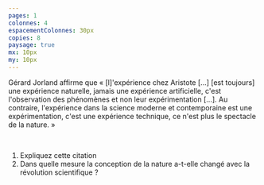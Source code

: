 ```yaml
---
pages: 1
colonnes: 4
espacementColonnes: 30px
copies: 8
paysage: true
mx: 10px
my: 10px
---
```


Gérard Jorland affirme que « [l]'expérience chez Aristote […] [est toujours] une expérience naturelle, jamais une expérience artificielle, c'est l'observation des phénomènes et non leur expérimentation […]. Au contraire, l'expérience dans la science moderne et contemporaine est une expérimentation, c'est une expérience technique, ce n'est plus le spectacle de la nature. »

<br/>

1. Expliquez cette citation
2. Dans quelle mesure la conception de la nature a-t-elle changé avec la révolution scientifique ?

<br/>